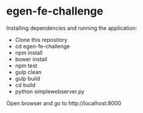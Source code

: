 # egen-fe-challenge

Installing dependencies and running the application:

 * Clone this repository
 * cd egen-fe-challenge 
 * npm install
 * bower install
 * npm test
 * gulp clean
 * gulp build
 * cd build
 * python simplewebserver.py

Open browser and go to http://localhost:8000